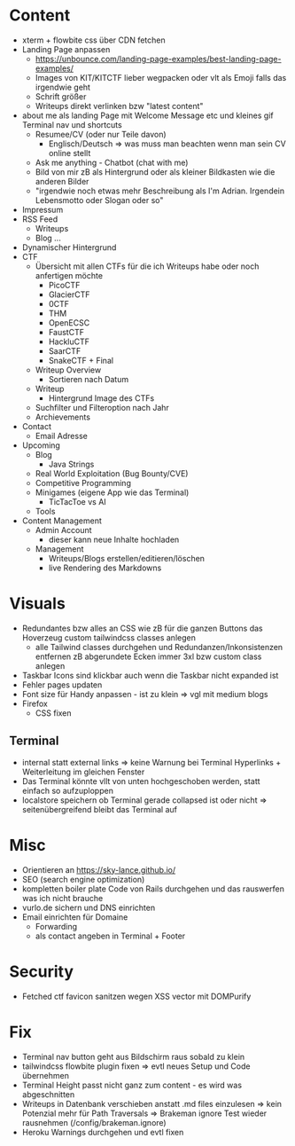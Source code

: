 # Content
- xterm + flowbite css über CDN fetchen
- Landing Page anpassen
    - https://unbounce.com/landing-page-examples/best-landing-page-examples/
    - Images von KIT/KITCTF lieber wegpacken oder vlt als Emoji falls das irgendwie geht
    - Schrift größer
    - Writeups direkt verlinken bzw "latest content"
- about me als landing Page mit Welcome Message etc und kleines gif Terminal nav und shortcuts
    - Resumee/CV (oder nur Teile davon)
        - Englisch/Deutsch
        => was muss man beachten wenn man sein CV online stellt
    - Ask me anything - Chatbot (chat with me)
    - Bild von mir zB als Hintergrund oder als kleiner Bildkasten wie die anderen Bilder
    - "irgendwie noch etwas mehr Beschreibung als I'm Adrian. Irgendein Lebensmotto oder Slogan oder so"
- Impressum
- RSS Feed
    - Writeups
    - Blog
    ...
- Dynamischer Hintergrund
- CTF
    - Übersicht mit allen CTFs für die ich Writeups habe oder noch anfertigen möchte
        - PicoCTF
        - GlacierCTF
        - 0CTF
        - THM
        - OpenECSC
        - FaustCTF
        - HackluCTF
        - SaarCTF
        - SnakeCTF + Final
    - Writeup Overview
        - Sortieren nach Datum
    - Writeup
        - Hintergrund Image des CTFs
    - Suchfilter und Filteroption nach Jahr
    - Archievements
- Contact
    - Email Adresse
- Upcoming
    - Blog
        - Java Strings
    - Real World Exploitation (Bug Bounty/CVE)
    - Competitive Programming
    - Minigames (eigene App wie das Terminal)
        - TicTacToe vs AI
    - Tools
- Content Management
    - Admin Account
        - dieser kann neue Inhalte hochladen
    - Management
        - Writeups/Blogs erstellen/editieren/löschen
        - live Rendering des Markdowns

# Visuals
- Redundantes bzw alles an CSS wie zB für die ganzen Buttons das Hoverzeug custom tailwindcss classes anlegen
    - alle Tailwind classes durchgehen und Redundanzen/Inkonsistenzen entfernen zB abgerundete Ecken immer 3xl bzw custom class anlegen
- Taskbar Icons sind klickbar auch wenn die Taskbar nicht expanded ist
- Fehler pages updaten
- Font size für Handy anpassen - ist zu klein
    => vgl mit medium blogs
- Firefox
    - CSS fixen
## Terminal
- internal statt external links
    => keine Warnung bei Terminal Hyperlinks + Weiterleitung im gleichen Fenster
- Das Terminal könnte vllt von unten hochgeschoben werden, statt einfach so aufzuploppen
- localstore speichern ob Terminal gerade collapsed ist oder nicht => seitenübergreifend bleibt das Terminal auf

# Misc
- Orientieren an https://sky-lance.github.io/
- SEO (search engine optimization)
- kompletten boiler plate Code von Rails durchgehen und das rauswerfen was ich nicht brauche
- vurlo.de sichern und DNS einrichten
- Email einrichten für Domaine
    - Forwarding
    - als contact angeben in Terminal + Footer

# Security
- Fetched ctf favicon sanitzen wegen XSS vector mit DOMPurify

# Fix
- Terminal nav button geht aus Bildschirm raus sobald zu klein
- tailwindcss flowbite plugin fixen
    => evtl neues Setup und Code übernehmen
- Terminal Height passt nicht ganz zum content - es wird was abgeschnitten
- Writeups in Datenbank verschieben anstatt .md files einzulesen
    => kein Potenzial mehr für Path Traversals
    => Brakeman ignore Test wieder rausnehmen (/config/brakeman.ignore)
- Heroku Warnings durchgehen und evtl fixen
